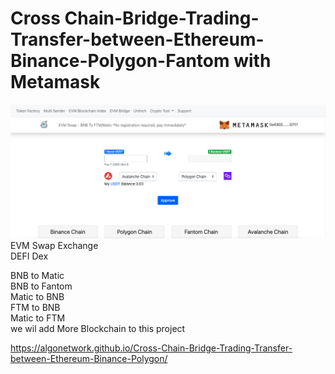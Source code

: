 # Cross Chain-Bridge-Trading-Transfer-between-Ethereum-Binance-Polygon-Fantom with Metamask

<img src="https://github.com/AlgoNetwork/Cross-Chain-Bridge-Trading-Transfer-between-Ethereum-Binance-Polygon/blob/main/screenshot.png" alt="generate-erc20-token">
EVM Swap Exchange <br>
DEFI Dex <br>

BNB to Matic<br>
BNB to Fantom<br>
Matic to BNB<br>
FTM to BNB<br>
Matic to FTM<br>
we wil add More Blockchain to this project

https://algonetwork.github.io/Cross-Chain-Bridge-Trading-Transfer-between-Ethereum-Binance-Polygon/
